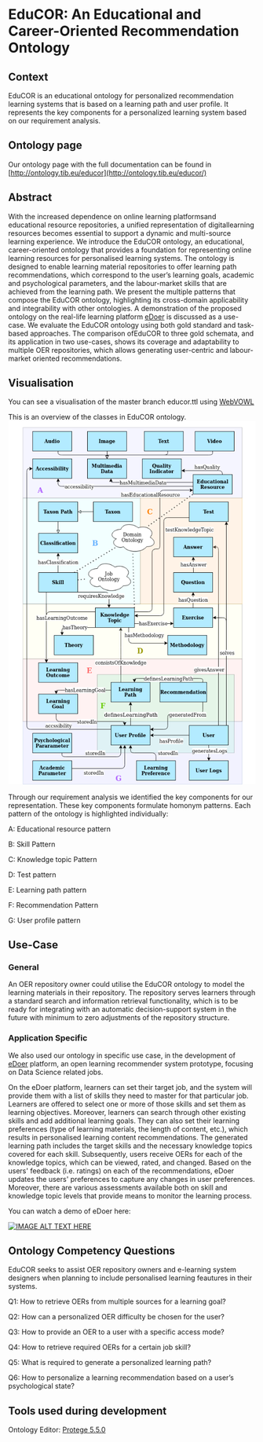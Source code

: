 # EduCOR: An Educational and Career-Oriented Recommendation Ontology
## Context

EduCOR is an educational ontology for personalized recommendation learning systems that is based on a learning path and user profile. It represents the key components for a personalized learning system based on our requirement analysis.

## Ontology page

Our ontology page with the full documentation can be found in [http://ontology.tib.eu/educor](http://ontology.tib.eu/educor/)

## Abstract

With the increased dependence on online learning platformsand educational resource repositories, a unified representation of digitallearning resources becomes  essential to support a dynamic  and  multi-source learning experience. We introduce the EduCOR ontology, an educational, career-oriented ontology  that  provides  a  foundation for representing  online  learning  resources for personalised learning systems. The ontology is designed to enable learning material repositories to offer learning path recommendations, which correspond to the user’s learning goals, academic and psychological parameters, and the labour-market skills that are achieved from the learning  path. We present the multiple patterns that compose the EduCOR ontology, highlighting its cross-domain applicability and integrability with other ontologies. A demonstration of the proposed ontology on the real-life learning platform [eDoer](edoer.eu) is discussed as a use-case. We evaluate the EduCOR ontology using both gold standard and task-based approaches. The comparison ofEduCOR to three gold schemata, and its application in two use-cases, shows its coverage and adaptability to multiple OER repositories, which allows generating user-centric and labour-market oriented recommendations.

## Visualisation

You can see a visualisation of the master branch educor.ttl using [WebVOWL](http://ontology.tib.eu/educor/visualization)

This is an overview of the classes in EduCOR ontology. 
![](EduCOR.png)

Through our requirement analysis we identified the key components for our representation. These key components formulate homonym patterns. Each pattern of the ontology is highlighted individually: 

A: Educational resource pattern 

B: Skill Pattern

C: Knowledge topic Pattern

D: Test pattern

E: Learning path pattern

F: Recommendation Pattern

G: User profile pattern

## Use-Case 

### General

An OER repository owner could utilise the EduCOR ontology to model the learning materials in their repository. 
The repository serves learners through a standard search and information retrieval functionality, which is to be ready for integrating with an automatic decision-support system in the future with minimum to zero adjustments of the repository structure.

### Application Specific

We also used our ontology in specific use case, in the development of [eDoer](http://edoer.eu) platform, an open learning recommender system prototype, focusing on Data Science related jobs.

On the eDoer platform, learners can set their target job, and the system will provide them with a list of skills they need to master for that particular job. Learners are offered to select one or more of those skills and set them as learning objectives. Moreover, learners can search through other existing skills and add additional learning goals. They can also set their learning preferences (type of learning materials, the length of content, etc.), which results in personalised learning content recommendations. The generated learning path includes the target skills and the necessary knowledge topics covered for each skill. Subsequently, users receive OERs for each of the knowledge topics, which can be viewed, rated, and changed. Based on the users' feedback (i.e. ratings) on each of the recommendations, eDoer updates the users' preferences to capture any changes in user preferences. Moreover, there are various assessments available both on skill and knowledge topic levels that provide means to monitor the learning process.

You can watch a demo of eDoer here:

[![IMAGE ALT TEXT HERE](https://img.youtube.com/vi/5PRcUgNa7tA/0.jpg)](https://www.youtube.com/watch?v=5PRcUgNa7tA)

## Ontology Competency Questions

EduCOR seeks to assist OER repository owners and e-learning system designers when planning to include personalised learning feautures in their systems.

Q1:   How to retrieve OERs from multiple sources for a learning goal?

Q2:   How can a personalized OER difficulty be chosen for the user?

Q3:   How to provide an OER to a user with a specific access mode?

Q4:   How to retrieve required OERs for a certain job skill?

Q5:   What is required to generate a personalized learning path?

Q6:   How to personalize a learning recommendation based on a user’s psychological state?

## Tools used during development

Ontology Editor: [Protege 5.5.0](https://protege.stanford.edu/products.php#desktop-protege)
